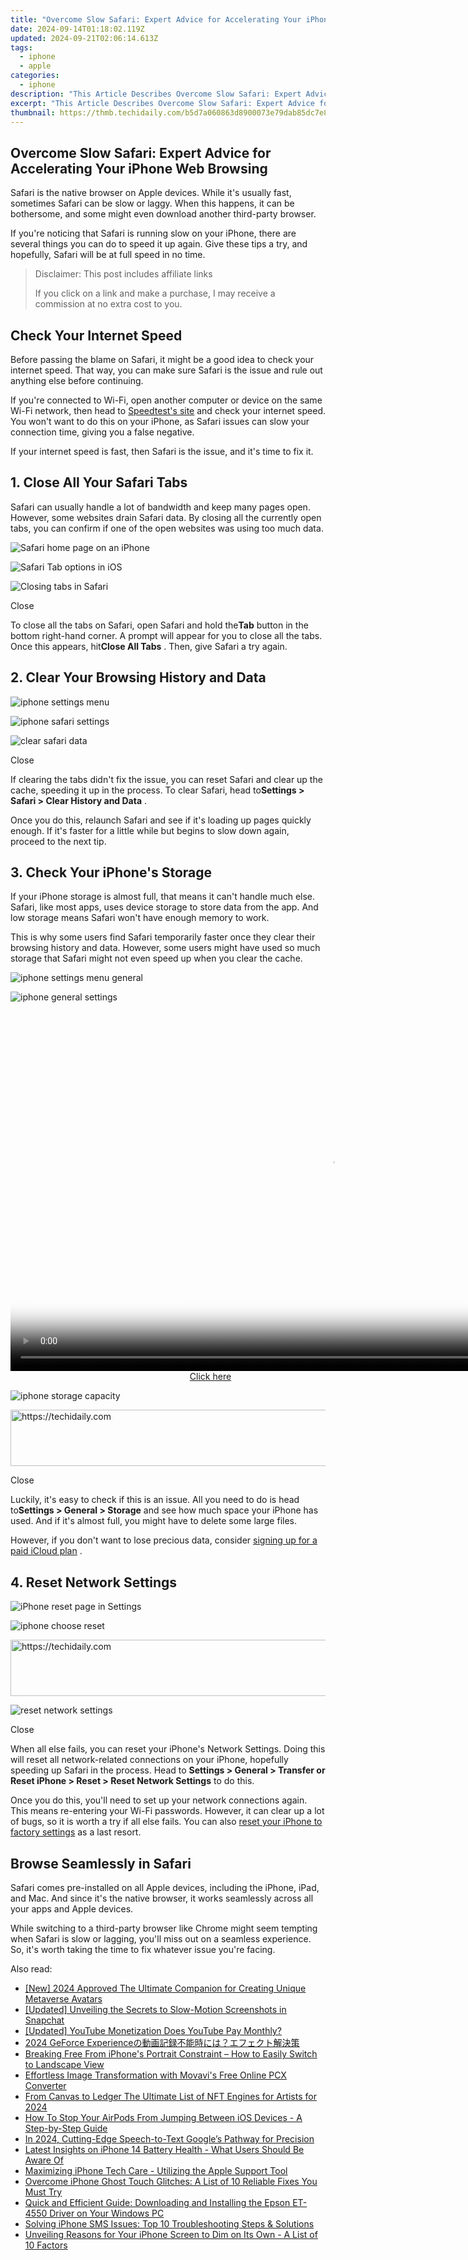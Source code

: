 ```yaml
---
title: "Overcome Slow Safari: Expert Advice for Accelerating Your iPhone Web Browsing"
date: 2024-09-14T01:18:02.119Z
updated: 2024-09-21T02:06:14.613Z
tags:
  - iphone
  - apple
categories:
  - iphone
description: "This Article Describes Overcome Slow Safari: Expert Advice for Accelerating Your iPhone Web Browsing"
excerpt: "This Article Describes Overcome Slow Safari: Expert Advice for Accelerating Your iPhone Web Browsing"
thumbnail: https://thmb.techidaily.com/b5d7a060863d8900073e79dab85dc7e851c9bee60e59b4a6159a2401dabd161b.jpg
---
```


## Overcome Slow Safari: Expert Advice for Accelerating Your iPhone Web Browsing

 Safari is the native browser on Apple devices. While it's usually fast, sometimes Safari can be slow or laggy. When this happens, it can be bothersome, and some might even download another third-party browser.

 If you're noticing that Safari is running slow on your iPhone, there are several things you can do to speed it up again. Give these tips a try, and hopefully, Safari will be at full speed in no time.

>  Disclaimer: This post includes affiliate links
>
>  If you click on a link and make a purchase, I may receive a commission at no extra cost to you.
>

## Check Your Internet Speed

 Before passing the blame on Safari, it might be a good idea to check your internet speed. That way, you can make sure Safari is the issue and rule out anything else before continuing.

 If you're connected to Wi-Fi, open another computer or device on the same Wi-Fi network, then head to [Speedtest's site](https://www.speedtest.net/) and check your internet speed. You won't want to do this on your iPhone, as Safari issues can slow your connection time, giving you a false negative.

 If your internet speed is fast, then Safari is the issue, and it's time to fix it.

## 1\. Close All Your Safari Tabs

 Safari can usually handle a lot of bandwidth and keep many pages open. However, some websites drain Safari data. By closing all the currently open tabs, you can confirm if one of the open websites was using too much data.

![Safari home page on an iPhone](https://static1.makeuseofimages.com/wordpress/wp-content/uploads/2023/04/safari-tab-page.jpg)

![Safari Tab options in iOS](https://static1.makeuseofimages.com/wordpress/wp-content/uploads/2023/04/safari-close-tabs-1.jpg)

![Closing tabs in Safari](https://static1.makeuseofimages.com/wordpress/wp-content/uploads/2023/04/safari-delete-tabs.jpg)

Close

 To close all the tabs on Safari, open Safari and hold the**Tab** button in the bottom right-hand corner. A prompt will appear for you to close all the tabs. Once this appears, hit**Close All Tabs** . Then, give Safari a try again.

## 2\. Clear Your Browsing History and Data

![iphone settings menu](https://static1.makeuseofimages.com/wordpress/wp-content/uploads/2023/04/iphone-settings-menu.jpg)

![iphone safari settings](https://static1.makeuseofimages.com/wordpress/wp-content/uploads/2023/04/iphone-safari-settings.jpg)

![clear safari data](https://static1.makeuseofimages.com/wordpress/wp-content/uploads/2023/04/clear-safari-data.jpg)

Close

 If clearing the tabs didn't fix the issue, you can reset Safari and clear up the cache, speeding it up in the process. To clear Safari, head to**Settings > Safari > Clear History and Data** .

 Once you do this, relaunch Safari and see if it's loading up pages quickly enough. If it's faster for a little while but begins to slow down again, proceed to the next tip.

## 3\. Check Your iPhone's Storage

 If your iPhone storage is almost full, that means it can't handle much else. Safari, like most apps, uses device storage to store data from the app. And low storage means Safari won't have enough memory to work.

 This is why some users find Safari temporarily faster once they clear their browsing history and data. However, some users might have used so much storage that Safari might not even speed up when you clear the cache.

![iphone settings menu general](https://static1.makeuseofimages.com/wordpress/wp-content/uploads/2023/04/iphone-settings-menu-general.jpg)

![iphone general settings](https://static1.makeuseofimages.com/wordpress/wp-content/uploads/2023/04/iphone-general-settings.jpg)

<!-- affiliate ads begin -->
<span id="1155462">
					<video width="1024" height="576" style="cursor:pointer"
           poster="//a.impactradius-go.com/display-clicktoplayimage/1155462.png"
           onclick="if(!this.playClicked){this.play();this.setAttribute('controls',true);this.playClicked=true;}">
	   <source src="//a.impactradius-go.com/display-ad/14559-1155462">
	   <img src="//a.impactradius-go.com/display-clicktoplayimage/1155462.png" style="border: none; height: 100%; width: 100%; object-fit: contain">
	</video>
	<div style="width:640px;text-align:center"><a href="javascript:window.open(decodeURIComponent('https%3A%2F%2Fpropmoneyinc.pxf.io%2Fc%2F5597632%2F1155462%2F14559'), '_blank');void(0);">Click here</a></div>
</span>
<img height="0" width="0" src="https://imp.pxf.io/i/5597632/1155462/14559" style="position:absolute;visibility:hidden;" border="0" />
<!-- affiliate ads end -->

![iphone storage capacity](https://static1.makeuseofimages.com/wordpress/wp-content/uploads/2023/04/iphone-storage-capacity.jpg)

<!-- affiliate ads begin -->
<a href="https://appsumo.8odi.net/c/5597632/2144297/7443" target="_top" id="2144297">
  <img src="//a.impactradius-go.com/display-ad/7443-2144297" border="0" alt="https://techidaily.com" width="600" height="90"/>
</a>
<img height="0" width="0" src="https://appsumo.8odi.net/i/5597632/2144297/7443" style="position:absolute;visibility:hidden;" border="0" />
<!-- affiliate ads end -->

Close

 Luckily, it's easy to check if this is an issue. All you need to do is head to**Settings > General > Storage** and see how much space your iPhone has used. And if it's almost full, you might have to delete some large files.

 However, if you don't want to lose precious data, consider [signing up for a paid iCloud plan](https://www.makeuseof.com/tag/finally-time-buy-icloud-storage/) .

## 4\. Reset Network Settings

![iPhone reset page in Settings](https://static1.makeuseofimages.com/wordpress/wp-content/uploads/2023/04/iphone-reset-page.jpg)

![iphone choose reset](https://static1.makeuseofimages.com/wordpress/wp-content/uploads/2023/04/iphone-choose-reset.jpg)

<!-- affiliate ads begin -->
<a href="https://appsumo.8odi.net/c/5597632/2144309/7443" target="_top" id="2144309">
  <img src="//a.impactradius-go.com/display-ad/7443-2144309" border="0" alt="https://techidaily.com" width="728" height="90"/>
</a>
<img height="0" width="0" src="https://appsumo.8odi.net/i/5597632/2144309/7443" style="position:absolute;visibility:hidden;" border="0" />
<!-- affiliate ads end -->

![reset network settings](https://static1.makeuseofimages.com/wordpress/wp-content/uploads/2023/04/reset-network-settings.jpg)

Close

 When all else fails, you can reset your iPhone's Network Settings. Doing this will reset all network-related connections on your iPhone, hopefully speeding up Safari in the process. Head to **Settings > General > Transfer or Reset iPhone > Reset > Reset Network Settings** to do this.

 Once you do this, you'll need to set up your network connections again. This means re-entering your Wi-Fi passwords. However, it can clear up a lot of bugs, so it is worth a try if all else fails. You can also [reset your iPhone to factory settings](https://www.makeuseof.com/tag/how-to-factory-reset-iphone-ipad/) as a last resort.

## Browse Seamlessly in Safari

 Safari comes pre-installed on all Apple devices, including the iPhone, iPad, and Mac. And since it's the native browser, it works seamlessly across all your apps and Apple devices.

 While switching to a third-party browser like Chrome might seem tempting when Safari is slow or lagging, you'll miss out on a seamless experience. So, it's worth taking the time to fix whatever issue you're facing.

<ins class="adsbygoogle"
     style="display:block"
     data-ad-format="autorelaxed"
     data-ad-client="ca-pub-7571918770474297"
     data-ad-slot="1223367746"></ins>

<ins class="adsbygoogle"
     style="display:block"
     data-ad-client="ca-pub-7571918770474297"
     data-ad-slot="8358498916"
     data-ad-format="auto"
     data-full-width-responsive="true"></ins>

<span class="atpl-alsoreadstyle">Also read:</span>
<div><ul>
<li><a href="https://fox-links.techidaily.com/new-2024-approved-the-ultimate-companion-for-creating-unique-metaverse-avatars/"><u>[New] 2024 Approved The Ultimate Companion for Creating Unique Metaverse Avatars</u></a></li>
<li><a href="https://snapchat-videos.techidaily.com/updated-unveiling-the-secrets-to-slow-motion-screenshots-in-snapchat/"><u>[Updated] Unveiling the Secrets to Slow-Motion Screenshots in Snapchat</u></a></li>
<li><a href="https://youtube-clips.techidaily.com/updated-youtube-monetization-does-youtube-pay-monthly/"><u>[Updated] YouTube Monetization Does YouTube Pay Monthly?</u></a></li>
<li><a href="https://win-answers.techidaily.com/2024-geforce-experience/"><u>2024 GeForce Experienceの動画記録不能時には？エフェクト解決策</u></a></li>
<li><a href="https://fox-that.techidaily.com/breaking-free-from-iphones-portrait-constraint-how-to-easily-switch-to-landscape-view/"><u>Breaking Free From iPhone's Portrait Constraint – How to Easily Switch to Landscape View</u></a></li>
<li><a href="https://some-guidance.techidaily.com/effortless-image-transformation-with-movavis-free-online-pcx-converter/"><u>Effortless Image Transformation with Movavi's Free Online PCX Converter</u></a></li>
<li><a href="https://fox-glue.techidaily.com/from-canvas-to-ledger-the-ultimate-list-of-nft-engines-for-artists-for-2024/"><u>From Canvas to Ledger The Ultimate List of NFT Engines for Artists for 2024</u></a></li>
<li><a href="https://fox-that.techidaily.com/how-to-stop-your-airpods-from-jumping-between-ios-devices-a-step-by-step-guide/"><u>How To Stop Your AirPods From Jumping Between iOS Devices - A Step-by-Step Guide</u></a></li>
<li><a href="https://visual-screen-recording.techidaily.com/in-2024-cutting-edge-speech-to-text-googles-pathway-for-precision/"><u>In 2024, Cutting-Edge Speech-to-Text Google’s Pathway for Precision</u></a></li>
<li><a href="https://fox-that.techidaily.com/latest-insights-on-iphone-14-battery-health-what-users-should-be-aware-of/"><u>Latest Insights on iPhone 14 Battery Health - What Users Should Be Aware Of</u></a></li>
<li><a href="https://fox-that.techidaily.com/maximizing-iphone-tech-care-utilizing-the-apple-support-tool/"><u>Maximizing iPhone Tech Care - Utilizing the Apple Support Tool</u></a></li>
<li><a href="https://fox-that.techidaily.com/overcome-iphone-ghost-touch-glitches-a-list-of-10-reliable-fixes-you-must-try/"><u>Overcome iPhone Ghost Touch Glitches: A List of 10 Reliable Fixes You Must Try</u></a></li>
<li><a href="https://win-amazing.techidaily.com/quick-and-efficient-guide-downloading-and-installing-the-epson-et-4550-driver-on-your-windows-pc/"><u>Quick and Efficient Guide: Downloading and Installing the Epson ET-4550 Driver on Your Windows PC</u></a></li>
<li><a href="https://fox-that.techidaily.com/solving-iphone-sms-issues-top-10-troubleshooting-steps-and-solutions/"><u>Solving iPhone SMS Issues: Top 10 Troubleshooting Steps & Solutions</u></a></li>
<li><a href="https://fox-that.techidaily.com/unveiling-reasons-for-your-iphone-screen-to-dim-on-its-own-a-list-of-10-factors/"><u>Unveiling Reasons for Your iPhone Screen to Dim on Its Own - A List of 10 Factors</u></a></li>
</ul></div>

